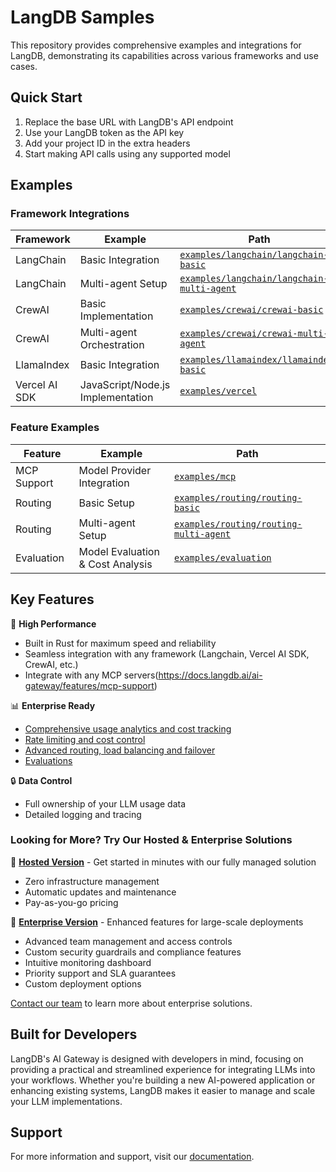 # LangDB Samples

This repository provides comprehensive examples and integrations for LangDB, demonstrating its capabilities across various frameworks and use cases.

## Quick Start

1. Replace the base URL with LangDB's API endpoint
2. Use your LangDB token as the API key
3. Add your project ID in the extra headers
4. Start making API calls using any supported model

## Examples

### Framework Integrations

| Framework | Example | Path |
|-----------|---------|------|
| LangChain | Basic Integration | [`examples/langchain/langchain-basic`](examples/langchain/langchain-basic) |
| LangChain | Multi-agent Setup | [`examples/langchain/langchain-multi-agent`](examples/langchain/langchain-multi-agent) |
| CrewAI | Basic Implementation | [`examples/crewai/crewai-basic`](examples/crewai/crewai-basic) |
| CrewAI | Multi-agent Orchestration | [`examples/crewai/crewai-multi-agent`](examples/crewai/crewai-multi-agent) |
| LlamaIndex | Basic Integration | [`examples/llamaindex/llamaindex-basic`](examples/llamaindex/llamaindex-basic) |
| Vercel AI SDK | JavaScript/Node.js Implementation | [`examples/vercel`](examples/vercel) |

### Feature Examples

| Feature | Example | Path |
|---------|---------|------|
| MCP Support | Model Provider Integration | [`examples/mcp`](examples/mcp) |
| Routing | Basic Setup | [`examples/routing/routing-basic`](examples/routing/routing-basic) |
| Routing | Multi-agent Setup | [`examples/routing/routing-multi-agent`](examples/routing/routing-multi-agent) |
| Evaluation | Model Evaluation & Cost Analysis | [`examples/evaluation`](examples/evaluation) |

## Key Features

🚀 **High Performance**
- Built in Rust for maximum speed and reliability
- Seamless integration with any framework (Langchain, Vercel AI SDK, CrewAI, etc.)
- Integrate with any MCP servers(https://docs.langdb.ai/ai-gateway/features/mcp-support)

📊 **Enterprise Ready**
- [Comprehensive usage analytics and cost tracking](https://docs.langdb.ai/ai-gateway/features/analytics)
- [Rate limiting and cost control](https://docs.langdb.ai/ai-gateway/features/usage)
- [Advanced routing, load balancing and failover](https://docs.langdb.ai/ai-gateway/features/routing)
- [Evaluations](https://docs.langdb.ai/ai-gateway/features/evaluation)

🔒 **Data Control**
- Full ownership of your LLM usage data
- Detailed logging and tracing

### Looking for More? Try Our Hosted & Enterprise Solutions

🌟 **[Hosted Version](https://langdb.ai)** - Get started in minutes with our fully managed solution
- Zero infrastructure management
- Automatic updates and maintenance
- Pay-as-you-go pricing

💼 **[Enterprise Version](https://langdb.ai/)** - Enhanced features for large-scale deployments
- Advanced team management and access controls
- Custom security guardrails and compliance features
- Intuitive monitoring dashboard
- Priority support and SLA guarantees
- Custom deployment options

[Contact our team](https://calendly.com/d/cqs2-cfz-gdn/meet-langdb-team) to learn more about enterprise solutions.

## Built for Developers

LangDB's AI Gateway is designed with developers in mind, focusing on providing a practical and streamlined experience for integrating LLMs into your workflows. Whether you're building a new AI-powered application or enhancing existing systems, LangDB makes it easier to manage and scale your LLM implementations.

## Support

For more information and support, visit our [documentation](https://docs.langdb.ai).
